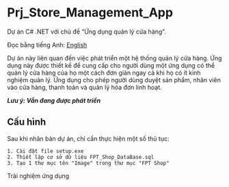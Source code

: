 # Prj_Store_Management_App

Dự án C# .NET với chủ đề “Ứng dụng quản lý cửa hàng”.

Đọc bằng tiếng Anh: [English](README.md)

Dự án này liên quan đến việc phát triển một hệ thống quản lý cửa hàng. Ứng dụng này được thiết kế để cung cấp cho người dùng một ứng dụng có thể quản lý cửa hàng của họ một cách đơn giản ngay cả khi họ có ít kinh nghiệm quản lý. Ứng dụng cho phép người dùng duyệt sản phẩm, nhân viên vào cửa hàng, thanh toán và quản lý hóa đơn linh hoạt.

**_Lưu ý: Vẫn đang được phát triển_**

## Cấu hình

Sau khi nhân bản dự án, chỉ cần thực hiện một số thủ tục:

```
1. Cài đặt file setup.exe
2. Thiết lập cơ sở dữ liệu FPT_Shop_DataBase.sql
3. Tạo 1 thư mục tên "Image" trong thư mục "FPT Shop"
```

Trải nghiệm ứng dụng